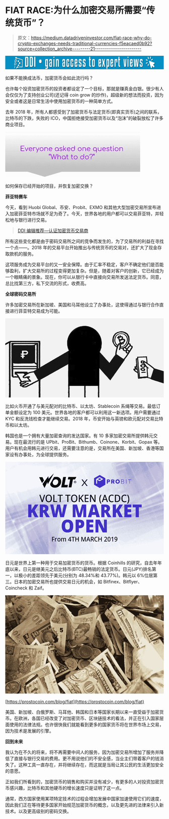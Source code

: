 # FIAT RACE:为什么加密交易所需要“传统货币”？

> 原文：<https://medium.datadriveninvestor.com/fiat-race-why-do-crypto-exchanges-needs-traditional-currencies-f5eacaed0b92?source=collection_archive---------21----------------------->

[![](img/4f0db48836f53b69d4c5f3309fe51f52.png)](http://www.track.datadriveninvestor.com/1B9E)

如果不能换成法币，加密货币会如此流行吗？

也许每个投资加密货币的投资者都设定了一个目标，那就是赚真金白银。很少有人会仅仅为了支持创业公司(还记得 coin grow 的炒作)，超级新的想法而投资，因为安全或者这是日常生活中使用加密货币的一种简单方式。

去年 2018 年，所有人都感受到了加密货币与法定货币(即真实货币)之间的联系，比特币的下跌，失败的 ICO，中国拒绝接受加密货币以及“泡沫”的破裂放松了许多商业项目。

![](img/c21d890bed53b670fa26ba0cf0652320.png)

如何保存已经开始的项目，并恢复加密交换？

**菲亚特赛车**

今天，看到 Huobi Global、币安、Probit、EXMO 和其他大型加密交易所宣布进入加密菲亚特市场就不足为奇了。今天，世界各地的用户都可以交易菲亚特，并轻松地与银行进行交易。

> [DDI 编辑推荐—认证加密货币交易商](http://go.datadriveninvestor.com/cryptotrader/matf)

所有这些变化都是由于密码交易所之间的竞争而发生的，为了交易所的利益在寻找一个点——<contact with="" fiat="" money="">。2018 年的交易平台开始推出与传统货币的交易对，还扩大了现金存取款机的服务。</contact>

这项服务成为交易平台的又一安全保障。由于汇率不稳定，客户不确定他们是否能够盈利，扩大交易所的过程变得更加复杂。但是，随着对客户的创新，它已经成为一个眼睛痛的景象。现在，你可以从银行卡中直接向交易所发送法定货币。同意，总比找第三方，私下交流的形式，收费高。

**全球密码交易所**

许多加密交易所在新加坡、美国和马耳他设立了办事处，这使得通过与银行合作直接进行菲亚特交易成为可能。

![](img/4b3114cd0be5b2825358afa01083ee8b.png)

比如火币开通了与美元配对的比特币、以太坊、Stablecoin 系绳等交易。最低订单金额设定为 100 美元。世界各地的客户都可以利用这一新选项。用户需要通过 KYC 和反洗钱检查才能继续交易。2018 年，币安开始与英镑和欧元配对交易比特币和以太坊。

韩国也是一个拥有大量加密查询的发达国家。有 10 多家加密交易所提供韩元交易。现在最流行的是 UPbit、ProBit、Bithumb、Coinone、Korbit、Gopax 等。用户有机会用韩元进行交易，还需要注意的是，交易所在美国、新加坡、香港等国家设有办事处，为全球提供服务。

![](img/12d3aa5c4b7673b784992be1c775438d.png)

日元是世界上第一种用于交易加密货币的货币。根据 Coinhills 的研究，自去年年底以来，日元是继美元之后比特币(BTC)最畅销的法定货币。日元(JPY)排名第一，以极小的差距领先于美元(分别为 48.34%和 43.77%)。韩元以 6%位居第三。日本的加密交易所也提供交易日元的机会，如 Bitfinex、Bitflyer、Coincheck 和 Zaif。

![](img/0db50fc9155c0e67472cd0097ccc82c2.png)

[https://prostocoin.com/blog/fiat](https://prostocoin.com/blog/fiat)

美国、新加坡、白俄罗斯、马耳他、韩国和日本等国家长期以来一直受益于加密货币。在欧洲，各国已经改变了对加密货币、区块链技术的看法，并正在引入国家层面使用的法律法规。也许很快我们就能看到更多的国家货币将在世界市场上交易，因为技术是发展的引擎。

**回到未来**

我认为在不久的将来，将不再需要中间人<exchangers>的服务，因为加密交易所增加了服务并降低了直接与银行交易的费用。更不用说他们的不安全感，当业主们带着客户的钱消失了。这种工具一直存在，并将继续存在，而这就是当局让其公民的生活更加安全的意愿。</exchangers>

正如我们所看到的，加密货币的销售和购买并没有减少，有更多的人对投资加密货币感兴趣，比特币和其他硬币的增长速度只是证明了这一点。

通常，西方国家使用某项特定技术的过程会增加发展中国家加速使用它们的速度，因此我们正在等待更多国家开始规范加密货币的概念，以及更先进的法律来引入新技术。以及更高级别的密码交换。